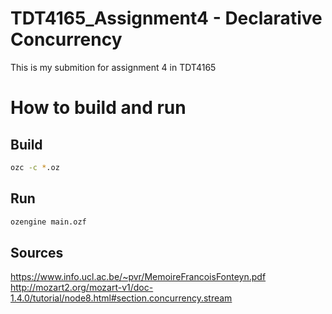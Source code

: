 # TDT4165_Assignment4 - Declarative Concurrency
This is my submition for assignment 4 in TDT4165  

# How to build and run

## Build
```bash
ozc -c *.oz
```

## Run
```bash
ozengine main.ozf
```

## Sources

https://www.info.ucl.ac.be/~pvr/MemoireFrancoisFonteyn.pdf
http://mozart2.org/mozart-v1/doc-1.4.0/tutorial/node8.html#section.concurrency.stream